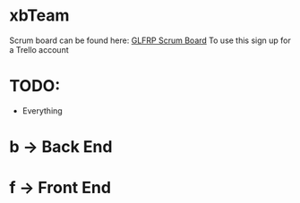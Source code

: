 # xbTeam
Scrum board can be found here: 
<a href="https://trello.com/b/YEKUDQie">GLFRP Scrum Board</a>
To use this sign up for a Trello account
# TODO:
* Everything

# b -> Back End


# f -> Front End
